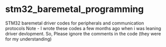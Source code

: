 # stm32_baremetal_programming
STM32 baremetal driver codes for peripherals and communication protocols
Note - 
I wrote these codes a few months ago when i was leaning driver devlopment.
So, Please ignore the comments in the code (they were for my understanding)
